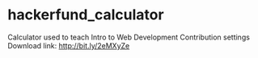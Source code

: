 # hackerfund_calculator
Calculator used to teach Intro to Web Development  Contribution settings 
Download link: http://bit.ly/2eMXyZe
